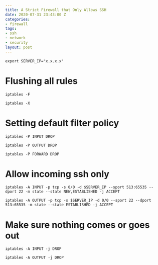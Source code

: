 ```yaml
---
title: A Strict Firewall that Only Allows SSH
date: 2020-07-31 23:43:00 Z
categories:
- firewall
tags:
- ssh
- network
- security
layout: post
---
```


`export SERVER_IP="x.x.x.x"`

# Flushing all rules

`iptables -F`

`iptables -X`


# Setting default filter policy

`iptables -P INPUT DROP`

`iptables -P OUTPUT DROP`

`iptables -P FORWARD DROP`


# Allow incoming ssh only

`iptables -A INPUT -p tcp -s 0/0 -d $SERVER_IP --sport 513:65535 --dport 22 -m state --state NEW,ESTABLISHED -j ACCEPT`

`iptables -A OUTPUT -p tcp -s $SERVER_IP -d 0/0 --sport 22 --dport 513:65535 -m state --state ESTABLISHED -j ACCEPT`


# Make sure nothing comes or goes out

`iptables -A INPUT -j DROP`

`iptables -A OUTPUT -j DROP`

